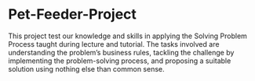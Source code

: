 # Pet-Feeder-Project
This project test our knowledge and skills in applying the Solving Problem Process taught during lecture and tutorial. The tasks involved are understanding the problem’s business rules, tackling the challenge by implementing the problem-solving process, and proposing a suitable solution using nothing else than common sense. 

